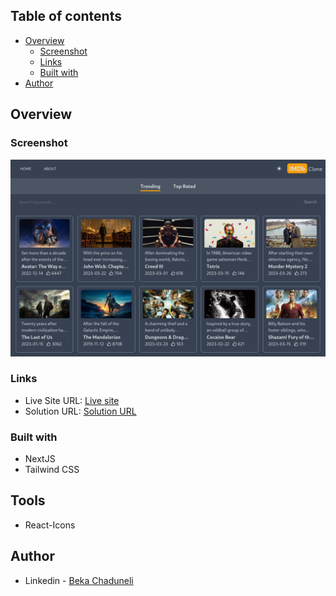 ## Table of contents

- [Overview](#overview)
  - [Screenshot](#screenshot)
  - [Links](#links)
  - [Built with](#built-with)
- [Author](#author)

## Overview

### Screenshot

![](/preview.png)

### Links

- Live Site URL: [Live site](https://imdb-clone-self.vercel.app/)
- Solution URL: [Solution URL](https://github.com/bekaChaduneli/imdb-clone)

### Built with

- NextJS
- Tailwind CSS

## Tools

- React-Icons

## Author

- Linkedin - [Beka Chaduneli](https://www.linkedin.com/in/beka-chaduneli-28203422b/)
